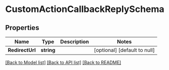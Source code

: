# CustomActionCallbackReplySchema

## Properties
Name | Type | Description | Notes
------------ | ------------- | ------------- | -------------
**RedirectUrl** | **string** |  | [optional] [default to null]

[[Back to Model list]](../README.md#documentation-for-models) [[Back to API list]](../README.md#documentation-for-api-endpoints) [[Back to README]](../README.md)



